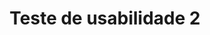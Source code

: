 ---
layout: post
title: Teste de usabilidade 2
tags: teste usabilidade 
category: Teste de Usabilidade
---